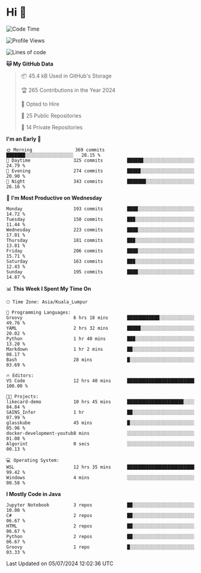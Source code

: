 <h1>Hi 👋</h1>

<!--START_SECTION:waka-->
![Code Time](http://img.shields.io/badge/Code%20Time-560%20hrs%2043%20mins-blue)

![Profile Views](http://img.shields.io/badge/Profile%20Views-16-blue)

![Lines of code](https://img.shields.io/badge/From%20Hello%20World%20I%27ve%20Written-1.2%20million%20lines%20of%20code-blue)

**🐱 My GitHub Data** 

> 📦 45.4 kB Used in GitHub's Storage 
 > 
> 🏆 265 Contributions in the Year 2024
 > 
> 💼 Opted to Hire
 > 
> 📜 25 Public Repositories 
 > 
> 🔑 14 Private Repositories 
 > 
**I'm an Early 🐤** 

```text
🌞 Morning                369 commits         ███████░░░░░░░░░░░░░░░░░░   28.15 % 
🌆 Daytime                325 commits         ██████░░░░░░░░░░░░░░░░░░░   24.79 % 
🌃 Evening                274 commits         █████░░░░░░░░░░░░░░░░░░░░   20.90 % 
🌙 Night                  343 commits         ███████░░░░░░░░░░░░░░░░░░   26.16 % 
```
📅 **I'm Most Productive on Wednesday** 

```text
Monday                   193 commits         ████░░░░░░░░░░░░░░░░░░░░░   14.72 % 
Tuesday                  150 commits         ███░░░░░░░░░░░░░░░░░░░░░░   11.44 % 
Wednesday                223 commits         ████░░░░░░░░░░░░░░░░░░░░░   17.01 % 
Thursday                 181 commits         ███░░░░░░░░░░░░░░░░░░░░░░   13.81 % 
Friday                   206 commits         ████░░░░░░░░░░░░░░░░░░░░░   15.71 % 
Saturday                 163 commits         ███░░░░░░░░░░░░░░░░░░░░░░   12.43 % 
Sunday                   195 commits         ████░░░░░░░░░░░░░░░░░░░░░   14.87 % 
```


📊 **This Week I Spent My Time On** 

```text
🕑︎ Time Zone: Asia/Kuala_Lumpur

💬 Programming Languages: 
Groovy                   6 hrs 18 mins       ████████████░░░░░░░░░░░░░   49.76 % 
YAML                     2 hrs 32 mins       █████░░░░░░░░░░░░░░░░░░░░   20.02 % 
Python                   1 hr 40 mins        ███░░░░░░░░░░░░░░░░░░░░░░   13.20 % 
Markdown                 1 hr 2 mins         ██░░░░░░░░░░░░░░░░░░░░░░░   08.17 % 
Bash                     28 mins             █░░░░░░░░░░░░░░░░░░░░░░░░   03.69 % 

🔥 Editors: 
VS Code                  12 hrs 40 mins      █████████████████████████   100.00 % 

🐱‍💻 Projects: 
likecard-demo            10 hrs 45 mins      █████████████████████░░░░   84.84 % 
SAINS_Infer              1 hr                ██░░░░░░░░░░░░░░░░░░░░░░░   07.99 % 
glasskube                45 mins             █░░░░░░░░░░░░░░░░░░░░░░░░   05.96 % 
docker-development-youtub8 mins              ░░░░░░░░░░░░░░░░░░░░░░░░░   01.08 % 
Algorint                 0 secs              ░░░░░░░░░░░░░░░░░░░░░░░░░   00.13 % 

💻 Operating System: 
WSL                      12 hrs 35 mins      █████████████████████████   99.42 % 
Windows                  4 mins              ░░░░░░░░░░░░░░░░░░░░░░░░░   00.58 % 
```

**I Mostly Code in Java** 

```text
Jupyter Notebook         3 repos             ██░░░░░░░░░░░░░░░░░░░░░░░   10.00 % 
C#                       2 repos             ██░░░░░░░░░░░░░░░░░░░░░░░   06.67 % 
HTML                     2 repos             ██░░░░░░░░░░░░░░░░░░░░░░░   06.67 % 
Python                   2 repos             ██░░░░░░░░░░░░░░░░░░░░░░░   06.67 % 
Groovy                   1 repo              █░░░░░░░░░░░░░░░░░░░░░░░░   03.33 % 
```




 Last Updated on 05/07/2024 12:02:36 UTC
<!--END_SECTION:waka-->
